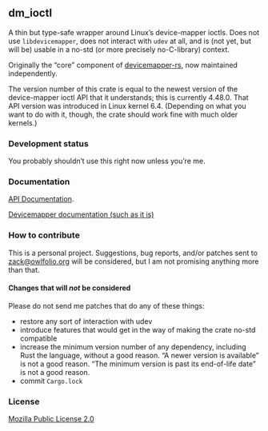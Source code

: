 ## dm_ioctl

A thin but type-safe wrapper around Linux’s device-mapper ioctls.
Does not use `libdevicemapper`, does not interact with `udev` at all,
and is (not yet, but will be) usable in a no-std (or more precisely
no-C-library) context.

Originally the “core” component of [devicemapper-rs][], now maintained
independently.

The version number of this crate is equal to the newest version of the
device-mapper ioctl API that it understands; this is currently 4.48.0.
That API version was introduced in Linux kernel 6.4.  (Depending on
what you want to do with it, though, the crate should work fine with
much older kernels.)

[devicemapper-rs]: https://github.com/stratis-storage/devicemapper-rs/

### Development status

You probably shouldn’t use this right now unless you’re me.

### Documentation

[API Documentation](https://docs.rs/dm_ioctl).

[Devicemapper documentation (such as it is)](https://www.kernel.org/doc/Documentation/device-mapper/)

### How to contribute

This is a personal project.  Suggestions, bug reports, and/or patches
sent to <zack@owlfolio.org> will be considered, but I am not promising
anything more than that.

#### Changes that will *not* be considered

Please do not send me patches that do any of these things:

- restore any sort of interaction with udev
- introduce features that would get in the way of making the crate
  no-std compatible
- increase the minimum version number of any dependency, including
  Rust the language, without a good reason.  “A newer version is
  available” is not a good reason.  “The minimum version is past its
  end-of-life date” is not a good reason.
- commit `Cargo.lock`

### License

[Mozilla Public License 2.0](https://www.mozilla.org/MPL/2.0/FAQ.html)
